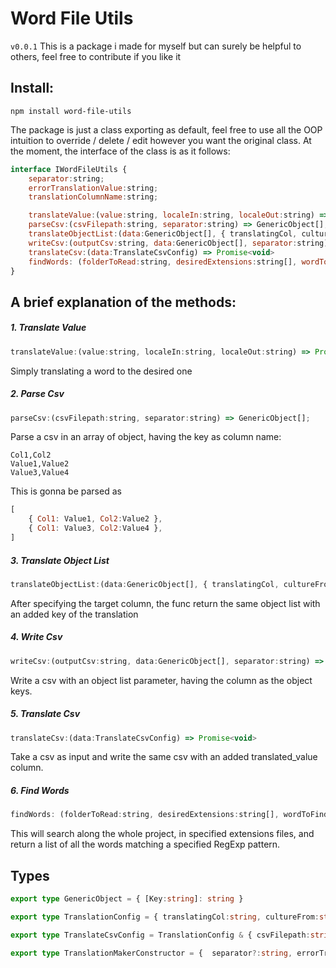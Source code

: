 # Word File Utils
`v0.0.1`
This is a package i made for myself but can surely be helpful to others, feel free to contribute if you like it
## Install:
```
npm install word-file-utils
```

The package is just a class exporting as default, feel free to use all the OOP intuition to override / delete / edit however you want the original class.
At the moment, the interface of the class is as it follows:
```js
interface IWordFileUtils {
    separator:string;
    errorTranslationValue:string;
    translationColumnName:string;

    translateValue:(value:string, localeIn:string, localeOut:string) => Promise<string>;
    parseCsv:(csvFilepath:string, separator:string) => GenericObject[];
    translateObjectList:(data:GenericObject[], { translatingCol, cultureFrom, cultureTo }:TranslationConfig) => Promise<GenericObject[]>
    writeCsv:(outputCsv:string, data:GenericObject[], separator:string) => Promise<void>
    translateCsv:(data:TranslateCsvConfig) => Promise<void>
	findWords: (folderToRead:string, desiredExtensions:string[], wordToFind:RegExp) => string[]
}
```


## A brief explanation of the methods:

##### 1. Translate Value
```js
translateValue:(value:string, localeIn:string, localeOut:string) => Promise<string>;
```
Simply translating a word to the desired one

##### 2. Parse Csv
```js
parseCsv:(csvFilepath:string, separator:string) => GenericObject[];
```
Parse a csv in an array of object, having the key as column name:
```csv
Col1,Col2
Value1,Value2
Value3,Value4
```
This is gonna be parsed as
```js
[
    { Col1: Value1, Col2:Value2 },
    { Col1: Value3, Col2:Value4 },
]
```

##### 3. Translate Object List
```js
translateObjectList:(data:GenericObject[], { translatingCol, cultureFrom, cultureTo }:TranslationConfig) => Promise<GenericObject[]>
```
After specifying the target column, the func return the same object list with an added key of the translation

##### 4. Write Csv
```js
writeCsv:(outputCsv:string, data:GenericObject[], separator:string) => Promise<void>
```
Write a csv with an object list parameter, having the column as the object keys.

##### 5. Translate Csv
```js
translateCsv:(data:TranslateCsvConfig) => Promise<void>
```
Take a csv as input and write the same csv with an added translated_value column.

##### 6. Find Words
```js
findWords: (folderToRead:string, desiredExtensions:string[], wordToFind:RegExp) => string[]
```
This will search along the whole project, in specified extensions files, and return a list of all the words matching a specified RegExp pattern.


## Types
```ts
export type GenericObject = { [Key:string]: string }

export type TranslationConfig = { translatingCol:string, cultureFrom:string, cultureTo:string }

export type TranslateCsvConfig = TranslationConfig & { csvFilepath:string, outFilepath:string, separator?:string }

export type TranslationMakerConstructor = {  separator?:string, errorTranslationValue?:string, translationColumnName?:string }
```
